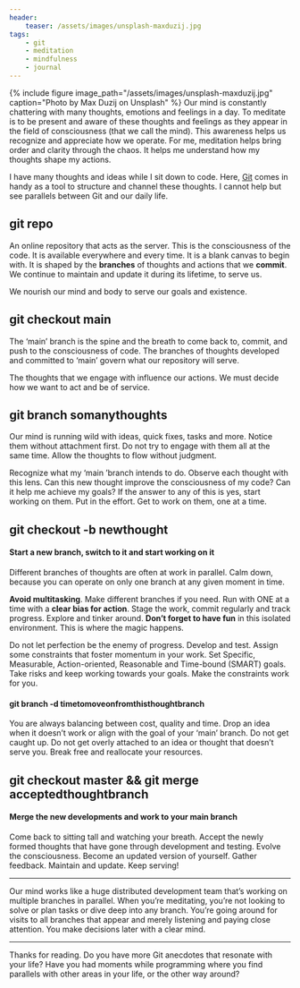 ```yaml
---
header:
    teaser: /assets/images/unsplash-maxduzij.jpg
tags: 
    - git
    - meditation
    - mindfulness
    - journal
---
```

{% include figure image_path="/assets/images/unsplash-maxduzij.jpg" caption="Photo by Max Duzij on Unsplash" %}
Our mind is constantly chattering with many thoughts, emotions and feelings in a day. To meditate is to be present and aware of these thoughts and feelings as they appear in the field of consciousness (that we call the mind). This awareness helps us recognize and appreciate how we operate. For me, meditation helps bring order and clarity through the chaos. It helps me understand how my thoughts shape my actions.

I have many thoughts and ideas while I sit down to code. Here, [Git](http://git-scm.com/) comes in handy as a tool to structure and channel these thoughts. I cannot help but see parallels between Git and our daily life.

## git repo
An online repository that acts as the server. This is the consciousness of the code. It is available everywhere and every time. It is a blank canvas to begin with. It is shaped by the **branches** of thoughts and actions that we **commit**. We continue to maintain and update it during its lifetime, to serve us.

We nourish our mind and body to serve our goals and existence.

## git checkout main
The ‘main’ branch is the spine and the breath to come back to, commit, and push to the consciousness of code. The branches of thoughts developed and committed to ‘main’ govern what our repository will serve.

The thoughts that we engage with influence our actions. We must decide how we want to act and be of service.

## git branch somanythoughts
Our mind is running wild with ideas, quick fixes, tasks and more. Notice them without attachment first. Do not try to engage with them all at the same time. Allow the thoughts to flow without judgment.

Recognize what my ‘main ’branch intends to do. Observe each thought with this lens. Can this new thought improve the consciousness of my code? Can it help me achieve my goals? If the answer to any of this is yes, start working on them. Put in the effort. Get to work on them, one at a time.

## git checkout -b newthought
#### Start a new branch, switch to it and start working on it

Different branches of thoughts are often at work in parallel. Calm down, because you can operate on only one branch at any given moment in time.

**Avoid multitasking**. Make different branches if you need. Run with ONE at a time with a **clear bias for action**. Stage the work, commit regularly and track progress. Explore and tinker around. **Don’t forget to have fun** in this isolated environment. This is where the magic happens.

Do not let perfection be the enemy of progress. Develop and test. Assign some constraints that foster momentum in your work. Set Specific, Measurable, Action-oriented, Reasonable and Time-bound (SMART) goals. Take risks and keep working towards your goals. Make the constraints work for you.

#### git branch -d timetomoveonfromthisthoughtbranch
You are always balancing between cost, quality and time. Drop an idea when it doesn’t work or align with the goal of your ‘main’ branch. Do not get caught up. Do not get overly attached to an idea or thought that doesn’t serve you. Break free and reallocate your resources.

## git checkout master && git merge acceptedthoughtbranch
#### Merge the new developments and work to your main branch

Come back to sitting tall and watching your breath. Accept the newly formed thoughts that have gone through development and testing. Evolve the consciousness. Become an updated version of yourself. Gather feedback. Maintain and update. Keep serving!

---

Our mind works like a huge distributed development team that’s working on multiple branches in parallel. When you’re meditating, you’re not looking to solve or plan tasks or dive deep into any branch. You’re going around for visits to all branches that appear and merely listening and paying close attention. You make decisions later with a clear mind.

---

Thanks for reading. Do you have more Git anecdotes that resonate with your life? Have you had moments while programming where you find parallels with other areas in your life, or the other way around?